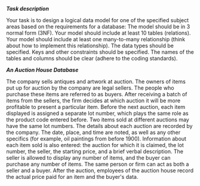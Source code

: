***Task description***

Your task is to design a logical data model for one of the specified subject areas based on the requirements for a database:
The model should be in 3 normal form (3NF).
Your model should include at least 10 tables (relations).
Your model should include at least one many-to-many relationship (think about how to implement this relationship).
The data types should be specified.
Keys and other constraints should be specified.
The names of the tables and columns should be clear (adhere to the coding standards).

***An Auction House Database***

The company sells antiques and artwork at auction. The owners of items put up for auction by the company are legal sellers. The people
who purchase these items are referred to as buyers. After receiving a batch of items from the sellers, the firm decides at which auction it
will be more profitable to present a particular item. Before the next auction, each item displayed is assigned a separate lot number,
which plays the same role as the product code entered before. Two items sold at different auctions may have the same lot numbers. The
details about each auction are recorded by the company. The date, place, and time are noted, as well as any other specifics (for
example, oil paintings from before 1900). Information about each item sold is also entered: the auction for which it is claimed, the lot
number, the seller, the starting price, and a brief verbal description. The seller is allowed to display any number of items, and the buyer
can purchase any number of items. The same person or firm can act as both a seller and a buyer. After the auction, employees of the
auction house record the actual price paid for an item and the buyer's data.
